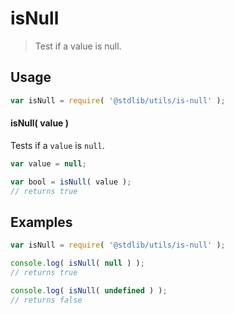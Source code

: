 isNull
===
> Test if a value is null.

<!-- <usage> -->
## Usage

``` javascript
var isNull = require( '@stdlib/utils/is-null' );
```

#### isNull( value )

Tests if a `value` is `null`.

``` javascript
var value = null;

var bool = isNull( value );
// returns true
```
<!-- </usage> -->

<!-- <examples> -->
## Examples


``` javascript
var isNull = require( '@stdlib/utils/is-null' );

console.log( isNull( null ) );
// returns true

console.log( isNull( undefined ) );
// returns false
```
<!-- </examples> -->

<!-- <links> -->
<!-- </links> -->
